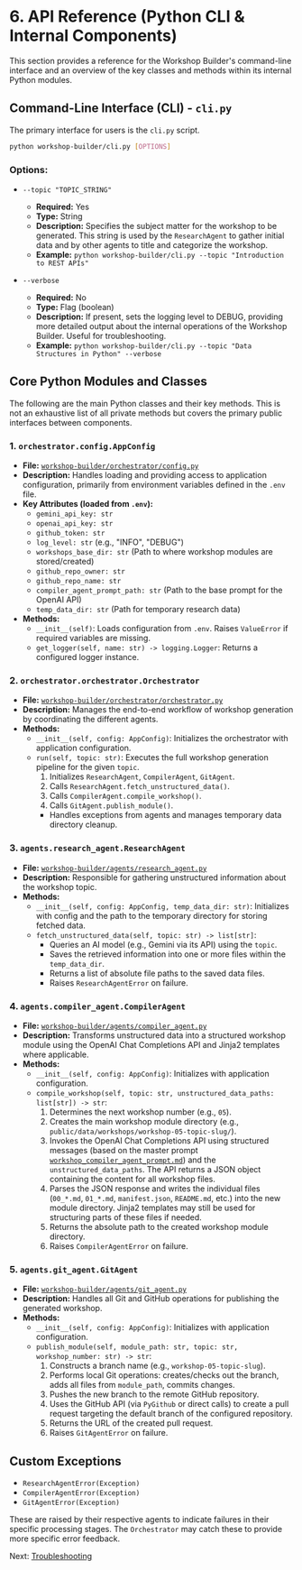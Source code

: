 # 6. API Reference (Python CLI & Internal Components)

This section provides a reference for the Workshop Builder's command-line interface and an overview of the key classes and methods within its internal Python modules.

## Command-Line Interface (CLI) - `cli.py`

The primary interface for users is the `cli.py` script.

```bash
python workshop-builder/cli.py [OPTIONS]
```

### Options:

*   `--topic "TOPIC_STRING"`
    *   **Required:** Yes
    *   **Type:** String
    *   **Description:** Specifies the subject matter for the workshop to be generated. This string is used by the `ResearchAgent` to gather initial data and by other agents to title and categorize the workshop.
    *   **Example:** `python workshop-builder/cli.py --topic "Introduction to REST APIs"`

*   `--verbose`
    *   **Required:** No
    *   **Type:** Flag (boolean)
    *   **Description:** If present, sets the logging level to DEBUG, providing more detailed output about the internal operations of the Workshop Builder. Useful for troubleshooting.
    *   **Example:** `python workshop-builder/cli.py --topic "Data Structures in Python" --verbose`

## Core Python Modules and Classes

The following are the main Python classes and their key methods. This is not an exhaustive list of all private methods but covers the primary public interfaces between components.

### 1. `orchestrator.config.AppConfig`

*   **File:** [`workshop-builder/orchestrator/config.py`](../orchestrator/config.py)
*   **Description:** Handles loading and providing access to application configuration, primarily from environment variables defined in the `.env` file.
*   **Key Attributes (loaded from `.env`):**
    *   `gemini_api_key: str`
    *   `openai_api_key: str`
    *   `github_token: str`
    *   `log_level: str` (e.g., "INFO", "DEBUG")
    *   `workshops_base_dir: str` (Path to where workshop modules are stored/created)
    *   `github_repo_owner: str`
    *   `github_repo_name: str`
    *   `compiler_agent_prompt_path: str` (Path to the base prompt for the OpenAI API)
    *   `temp_data_dir: str` (Path for temporary research data)
*   **Methods:**
    *   `__init__(self)`: Loads configuration from `.env`. Raises `ValueError` if required variables are missing.
    *   `get_logger(self, name: str) -> logging.Logger`: Returns a configured logger instance.

### 2. `orchestrator.orchestrator.Orchestrator`

*   **File:** [`workshop-builder/orchestrator/orchestrator.py`](../orchestrator/orchestrator.py)
*   **Description:** Manages the end-to-end workflow of workshop generation by coordinating the different agents.
*   **Methods:**
    *   `__init__(self, config: AppConfig)`: Initializes the orchestrator with application configuration.
    *   `run(self, topic: str)`: Executes the full workshop generation pipeline for the given `topic`.
        1.  Initializes `ResearchAgent`, `CompilerAgent`, `GitAgent`.
        2.  Calls `ResearchAgent.fetch_unstructured_data()`.
        3.  Calls `CompilerAgent.compile_workshop()`.
        4.  Calls `GitAgent.publish_module()`.
        *   Handles exceptions from agents and manages temporary data directory cleanup.

### 3. `agents.research_agent.ResearchAgent`

*   **File:** [`workshop-builder/agents/research_agent.py`](../agents/research_agent.py)
*   **Description:** Responsible for gathering unstructured information about the workshop topic.
*   **Methods:**
    *   `__init__(self, config: AppConfig, temp_data_dir: str)`: Initializes with config and the path to the temporary directory for storing fetched data.
    *   `fetch_unstructured_data(self, topic: str) -> list[str]`:
        *   Queries an AI model (e.g., Gemini via its API) using the `topic`.
        *   Saves the retrieved information into one or more files within the `temp_data_dir`.
        *   Returns a list of absolute file paths to the saved data files.
        *   Raises `ResearchAgentError` on failure.

### 4. `agents.compiler_agent.CompilerAgent`

*   **File:** [`workshop-builder/agents/compiler_agent.py`](../agents/compiler_agent.py)
*   **Description:** Transforms unstructured data into a structured workshop module using the OpenAI Chat Completions API and Jinja2 templates where applicable.
*   **Methods:**
    *   `__init__(self, config: AppConfig)`: Initializes with application configuration.
    *   `compile_workshop(self, topic: str, unstructured_data_paths: list[str]) -> str`:
        1.  Determines the next workshop number (e.g., `05`).
        2.  Creates the main workshop module directory (e.g., `public/data/workshops/workshop-05-topic-slug/`).
        3.  Invokes the OpenAI Chat Completions API using structured messages (based on the master prompt [`workshop_compiler_agent_prompt.md`](../workshop_compiler_agent_prompt.md)) and the `unstructured_data_paths`. The API returns a JSON object containing the content for all workshop files.
        4.  Parses the JSON response and writes the individual files (`00_*.md`, `01_*.md`, `manifest.json`, `README.md`, etc.) into the new module directory. Jinja2 templates may still be used for structuring parts of these files if needed.
        5.  Returns the absolute path to the created workshop module directory.
        6.  Raises `CompilerAgentError` on failure.

### 5. `agents.git_agent.GitAgent`

*   **File:** [`workshop-builder/agents/git_agent.py`](../agents/git_agent.py)
*   **Description:** Handles all Git and GitHub operations for publishing the generated workshop.
*   **Methods:**
    *   `__init__(self, config: AppConfig)`: Initializes with application configuration.
    *   `publish_module(self, module_path: str, topic: str, workshop_number: str) -> str`:
        1.  Constructs a branch name (e.g., `workshop-05-topic-slug`).
        2.  Performs local Git operations: creates/checks out the branch, adds all files from `module_path`, commits changes.
        3.  Pushes the new branch to the remote GitHub repository.
        4.  Uses the GitHub API (via `PyGithub` or direct calls) to create a pull request targeting the default branch of the configured repository.
        5.  Returns the URL of the created pull request.
        6.  Raises `GitAgentError` on failure.

## Custom Exceptions

*   `ResearchAgentError(Exception)`
*   `CompilerAgentError(Exception)`
*   `GitAgentError(Exception)`

These are raised by their respective agents to indicate failures in their specific processing stages. The `Orchestrator` may catch these to provide more specific error feedback.

Next: [Troubleshooting](./07_troubleshooting.md)